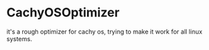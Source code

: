 # CachyOSOptimizer
it's a rough optimizer for cachy os, trying to make it work for all linux systems.
